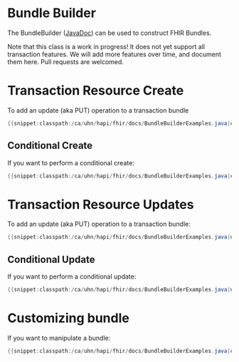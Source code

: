 # Bundle Builder

The BundleBuilder ([JavaDoc](/hapi-fhir/apidocs/hapi-fhir-base/ca/uhn/fhir/util/BundleBuilder.html)) can be used to construct FHIR Bundles.

Note that this class is a work in progress! It does not yet support all transaction features. We will add more features over time, and document them here. Pull requests are welcomed.

# Transaction Resource Create

To add an update (aka PUT) operation to a transaction bundle

```java
{{snippet:classpath:/ca/uhn/hapi/fhir/docs/BundleBuilderExamples.java|create}}
``` 

## Conditional Create

If you want to perform a conditional create:

```java
{{snippet:classpath:/ca/uhn/hapi/fhir/docs/BundleBuilderExamples.java|createConditional}}
``` 

# Transaction Resource Updates

To add an update (aka PUT) operation to a transaction bundle:

```java
{{snippet:classpath:/ca/uhn/hapi/fhir/docs/BundleBuilderExamples.java|update}}
``` 

## Conditional Update

If you want to perform a conditional update:

```java
{{snippet:classpath:/ca/uhn/hapi/fhir/docs/BundleBuilderExamples.java|updateConditional}}
``` 

# Customizing bundle

If you want to manipulate a bundle:

```java
{{snippet:classpath:/ca/uhn/hapi/fhir/docs/BundleBuilderExamples.java|customizeBundle}}
```

